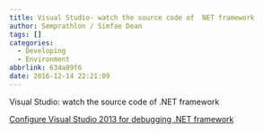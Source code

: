 ```yaml
---
title: Visual Studio- watch the source code of  NET framework
author: Semprathlon / Simfae Dean
tags: []
categories:
  - Developing
  - Environment
abbrlink: 634a89f6
date: 2016-12-14 22:21:09
---
```

Visual Studio: watch the source code of .NET framework

[Configure Visual Studio 2013 for debugging .NET framework](https://referencesource.microsoft.com/setup.html)